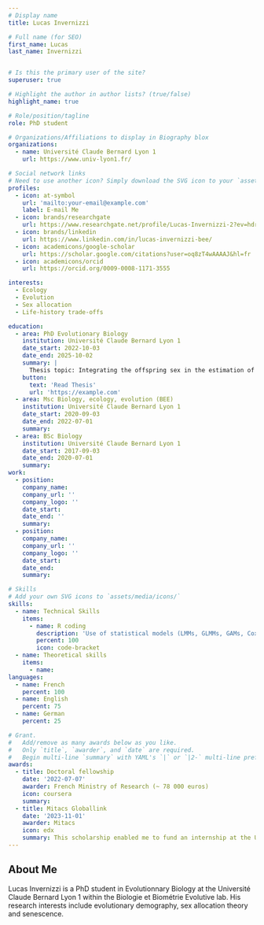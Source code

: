 ```yaml
---
# Display name
title: Lucas Invernizzi

# Full name (for SEO)
first_name: Lucas
last_name: Invernizzi


# Is this the primary user of the site?
superuser: true

# Highlight the author in author lists? (true/false)
highlight_name: true

# Role/position/tagline
role: PhD student

# Organizations/Affiliations to display in Biography blox
organizations:
  - name: Université Claude Bernard Lyon 1
    url: https://www.univ-lyon1.fr/

# Social network links
# Need to use another icon? Simply download the SVG icon to your `assets/media/icons/` folder.
profiles:
  - icon: at-symbol
    url: 'mailto:your-email@example.com'
    label: E-mail Me
  - icon: brands/researchgate
    url: https://www.researchgate.net/profile/Lucas-Invernizzi-2?ev=hdr_xprf
  - icon: brands/linkedin
    url: https://www.linkedin.com/in/lucas-invernizzi-bee/
  - icon: academicons/google-scholar
    url: https://scholar.google.com/citations?user=oq8zT4wAAAAJ&hl=fr
  - icon: academicons/orcid
    url: https://orcid.org/0009-0008-1171-3555 

interests:
  - Ecology
  - Evolution
  - Sex allocation
  - Life-history trade-offs

education:
  - area: PhD Evolutionary Biology
    institution: Université Claude Bernard Lyon 1
    date_start: 2022-10-03
    date_end: 2025-10-02
    summary: |
      Thesis topic: Integrating the offspring sex in the estimation of reproductive costs in a preindustrial human population. Supervision : Mathieu Douhard (CR CNRS, LBBE) & Jean-François Lemaître (DR CNRS, LBBE) 
    button:
      text: 'Read Thesis'
      url: 'https://example.com'
  - area: Msc Biology, ecology, evolution (BEE)
    institution: Université Claude Bernard Lyon 1
    date_start: 2020-09-03
    date_end: 2022-07-01
    summary: 
  - area: BSc Biology
    institution: Université Claude Bernard Lyon 1
    date_start: 2017-09-03
    date_end: 2020-07-01
    summary:
work:
  - position: 
    company_name: 
    company_url: ''
    company_logo: ''
    date_start: 
    date_end: ''
    summary: 
  - position:
    company_name:
    company_url: ''
    company_logo: ''
    date_start: 
    date_end: 
    summary:

# Skills
# Add your own SVG icons to `assets/media/icons/`
skills:
  - name: Technical Skills
    items:
      - name: R coding
        description: 'Use of statistical models (LMMs, GLMMs, GAMs, Cox models)'
        percent: 100
        icon: code-bracket
  - name: Theoretical skills
    items:
      - name: 
languages:
  - name: French
    percent: 100
  - name: English
    percent: 75
  - name: German
    percent: 25

# Grant.
#   Add/remove as many awards below as you like.
#   Only `title`, `awarder`, and `date` are required.
#   Begin multi-line `summary` with YAML's `|` or `|2-` multi-line prefix and indent 2 spaces below.
awards:
  - title: Doctoral fellowship
    date: '2022-07-07'
    awarder: French Ministry of Research (~ 78 000 euros)
    icon: coursera
    summary:
  - title: Mitacs Globallink
    date: '2023-11-01'
    awarder: Mitacs
    icon: edx
    summary: This scholarship enabled me to fund an internship at the University of Sherbrooke (Canada) as part of my thesis
---
```


## About Me

Lucas Invernizzi is a PhD student in Evolutionnary Biology at the Université Claude Bernard Lyon 1 within the Biologie et Biométrie Evolutive lab. His research interests include evolutionary demography, sex allocation theory and senescence.
